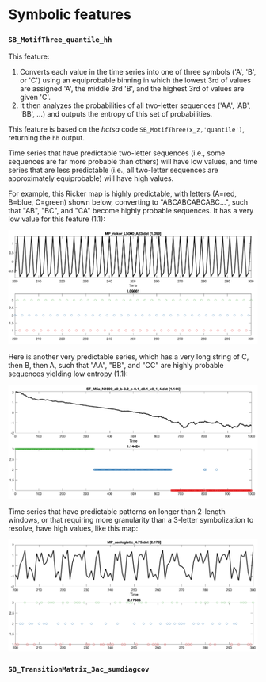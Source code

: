 # Symbolic features

### `SB_MotifThree_quantile_hh`

This feature:

1. Converts each value in the time series into one of three symbols ('A', 'B', or 'C') using an equiprobable binning in which the lowest 3rd of values are assigned 'A', the middle 3rd 'B', and the highest 3rd of values are given 'C'.
2. It then analyzes the probabilities of all two-letter sequences ('AA', 'AB', 'BB', …) and outputs the entropy of this set of probabilities.

This feature is based on the _hctsa_ code `SB_MotifThree(x_z,'quantile')`, returning the `hh` output.

Time series that have predictable two-letter sequences (i.e., some sequences are far more probable than others) will have low values, and time series that are less predictable (i.e., all two-letter sequences are approximately equiprobable) will have high values.

For example, this Ricker map is highly predictable, with letters (A=red, B=blue, C=green) shown below, converting to "ABCABCABCABC…", such that "AB", "BC", and "CA" become highly probable sequences. It has a very low value for this feature (1.1):

![](<../.gitbook/assets/image (34).png>)

Here is another very predictable series, which has a very long string of C, then B, then A, such that "AA", "BB", and "CC" are highly probable sequences yielding low entropy (1.1):

![](<../.gitbook/assets/image (38).png>)

Time series that have predictable patterns on longer than 2-length windows, or that requiring more granularity than a 3-letter symbolization to resolve, have high values, like this map:

![](<../.gitbook/assets/image (32).png>)

### `SB_TransitionMatrix_3ac_sumdiagcov`

